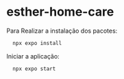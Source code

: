 # esther-home-care

Para Realizar a instalação dos pacotes:
```bash
  npx expo install
```
Iniciar a aplicação:
```bash
  npx expo start
```
